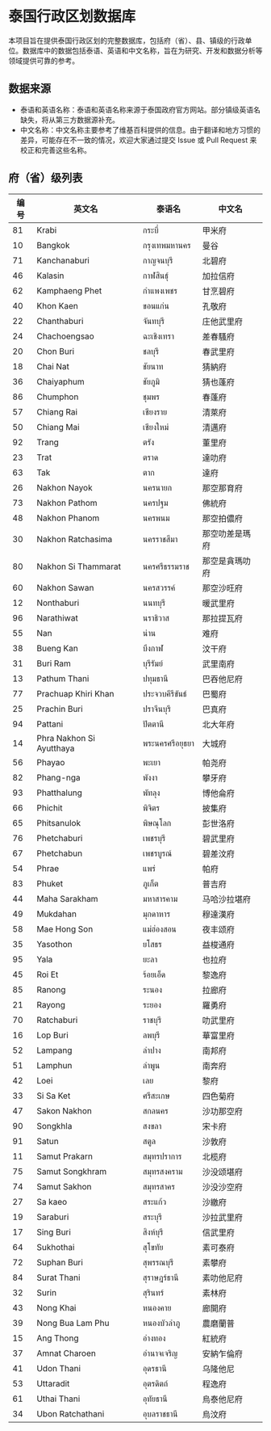 # 泰国行政区划数据库

本项目旨在提供泰国行政区划的完整数据库，包括府（省）、县、镇级的行政单位。数据库中的数据包括泰语、英语和中文名称，旨在为研究、开发和数据分析等领域提供可靠的参考。

## 数据来源

* 泰语和英语名称：泰语和英语名称来源于泰国政府官方网站。部分镇级英语名缺失，将从第三方数据源补充。
* 中文名称：中文名称主要参考了维基百科提供的信息。由于翻译和地方习惯的差异，可能存在不一致的情况，欢迎大家通过提交 Issue 或 Pull Request 来校正和完善这些名称。

## 府（省）级列表

| 编号 | 英文名 | 泰语名 | 中文名 |
|-------------|--------------|-----------|--------------|
| 81 | Krabi | กระบี่ | 甲米府 |
| 10 | Bangkok | กรุงเทพมหานคร | 曼谷 |
| 71 | Kanchanaburi | กาญจนบุรี | 北碧府 |
| 46 | Kalasin | กาฬสินธุ์ | 加拉信府 |
| 62 | Kamphaeng Phet | กำแพงเพชร | 甘烹碧府 |
| 40 | Khon Kaen | ขอนแก่น | 孔敬府 |
| 22 | Chanthaburi | จันทบุรี | 庄他武里府 |
| 24 | Chachoengsao | ฉะเชิงเทรา | 差春騷府 |
| 20 | Chon Buri | ชลบุรี | 春武里府 |
| 18 | Chai Nat | ชัยนาท | 猜納府 |
| 36 | Chaiyaphum | ชัยภูมิ | 猜也蓬府 |
| 86 | Chumphon | ชุมพร | 春蓬府 |
| 57 | Chiang Rai | เชียงราย | 清萊府 |
| 50 | Chiang Mai | เชียงใหม่ | 清邁府 |
| 92 | Trang | ตรัง | 董里府 |
| 23 | Trat | ตราด | 達叻府 |
| 63 | Tak | ตาก | 達府 |
| 26 | Nakhon Nayok | นครนายก | 那空那育府 |
| 73 | Nakhon Pathom | นครปฐม | 佛統府 |
| 48 | Nakhon Phanom | นครพนม | 那空拍儂府 |
| 30 | Nakhon Ratchasima | นครราชสีมา | 那空叻差是瑪府 |
| 80 | Nakhon Si Thammarat | นครศรีธรรมราช | 那空是貪瑪叻府 |
| 60 | Nakhon Sawan | นครสวรรค์ | 那空沙旺府 |
| 12 | Nonthaburi | นนทบุรี | 暖武里府 |
| 96 | Narathiwat | นราธิวาส | 那拉提瓦府 |
| 55 | Nan | น่าน | 难府 |
| 38 | Bueng Kan | บึงกาฬ | 汶干府 |
| 31 | Buri Ram | บุรีรัมย์ | 武里南府 |
| 13 | Pathum Thani | ปทุมธานี | 巴吞他尼府 |
| 77 | Prachuap Khiri Khan | ประจวบคีรีขันธ์ | 巴蜀府 |
| 25 | Prachin Buri | ปราจีนบุรี | 巴真府 |
| 94 | Pattani | ปัตตานี | 北大年府 |
| 14 | Phra Nakhon Si Ayutthaya | พระนครศรีอยุธยา | 大城府 |
| 56 | Phayao | พะเยา | 帕尧府 |
| 82 | Phang-nga | พังงา | 攀牙府 |
| 93 | Phatthalung | พัทลุง | 博他侖府 |
| 66 | Phichit | พิจิตร | 披集府 |
| 65 | Phitsanulok | พิษณุโลก | 彭世洛府 |
| 76 | Phetchaburi | เพชรบุรี | 碧武里府 |
| 67 | Phetchabun | เพชรบูรณ์ | 碧差汶府 |
| 54 | Phrae | แพร่ | 帕府 |
| 83 | Phuket | ภูเก็ต | 普吉府 |
| 44 | Maha Sarakham | มหาสารคาม | 马哈沙拉堪府 |
| 49 | Mukdahan | มุกดาหาร | 穆達漢府 |
| 58 | Mae Hong Son | แม่ฮ่องสอน | 夜丰颂府 |
| 35 | Yasothon | ยโสธร | 益梭通府 |
| 95 | Yala | ยะลา | 也拉府 |
| 45 | Roi Et | ร้อยเอ็ด | 黎逸府 |
| 85 | Ranong | ระนอง | 拉廊府 |
| 21 | Rayong | ระยอง | 羅勇府 |
| 70 | Ratchaburi | ราชบุรี | 叻武里府 |
| 16 | Lop Buri | ลพบุรี | 華富里府 |
| 52 | Lampang | ลำปาง | 南邦府 |
| 51 | Lamphun | ลำพูน | 南奔府 |
| 42 | Loei | เลย | 黎府 |
| 33 | Si Sa Ket | ศรีสะเกษ | 四色菊府 |
| 47 | Sakon Nakhon | สกลนคร | 沙功那空府 |
| 90 | Songkhla | สงขลา | 宋卡府 |
| 91 | Satun | สตูล | 沙敦府 |
| 11 | Samut Prakarn | สมุทรปราการ | 北榄府 |
| 75 | Samut Songkhram | สมุทรสงคราม | 沙没颂堪府 |
| 74 | Samut Sakhon | สมุทรสาคร | 沙没沙空府 |
| 27 | Sa kaeo | สระแก้ว | 沙繳府 |
| 19 | Saraburi | สระบุรี | 沙拉武里府 |
| 17 | Sing Buri | สิงห์บุรี | 信武里府 |
| 64 | Sukhothai | สุโขทัย | 素可泰府 |
| 72 | Suphan Buri | สุพรรณบุรี | 素攀府 |
| 84 | Surat Thani | สุราษฎร์ธานี | 素叻他尼府 |
| 32 | Surin | สุรินทร์ | 素林府 |
| 43 | Nong Khai | หนองคาย | 廊開府 |
| 39 | Nong Bua Lam Phu | หนองบัวลำภู | 農磨蘭普 |
| 15 | Ang Thong | อ่างทอง | 紅統府 |
| 37 | Amnat Charoen | อำนาจเจริญ | 安納乍倫府 |
| 41 | Udon Thani | อุดรธานี | 乌隆他尼 |
| 53 | Uttaradit | อุตรดิตถ์ | 程逸府 |
| 61 | Uthai Thani | อุทัยธานี | 烏泰他尼府 |
| 34 | Ubon Ratchathani | อุบลราชธานี | 烏汶府 |
